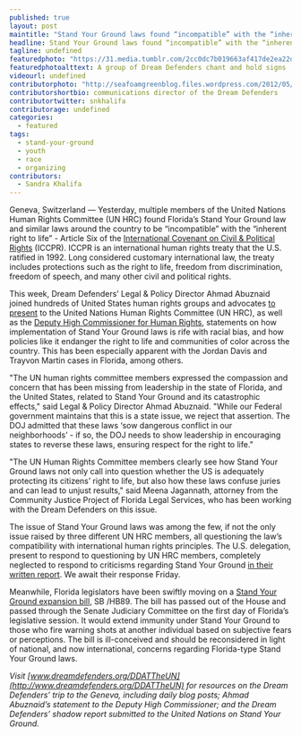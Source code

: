 ```yaml
---
published: true
layout: post
maintitle: "Stand Your Ground laws found “incompatible” with the “inherent right to life” by United Nations Human Rights Committee - {Young}ist"
headline: Stand Your Ground laws found “incompatible” with the “inherent right to life” by United Nations Human Rights Committee
tagline: undefined
featuredphoto: "https://31.media.tumblr.com/2cc0dc7b019663af417de2ea22d0cf68/tumblr_inline_n2fqgyrgtE1rkj9dw.jpg"
featuredphotoalttext: A group of Dream Defenders chant and hold signs
videourl: undefined
contributorphoto: "http://seafoamgreenblog.files.wordpress.com/2012/05/536028_10150701440332016_559997015_9769390_1439996427_n.jpg"
contributorshortbio: communications director of the Dream Defenders
contributortwitter: snkhalifa
contributorage: undefined
categories: 
  - featured
tags: 
  - stand-your-ground
  - youth
  - race
  - organizing
contributors: 
  - Sandra Khalifa
---
```


Geneva, Switzerland — Yesterday, multiple members of the United Nations Human Rights Committee (UN HRC) found Florida’s Stand Your Ground law and similar laws around the country to be “incompatible” with the “inherent right to life” - Article Six of the [International Covenant on Civil & Political Rights](http://www.ohchr.org/en/professionalinterest/pages/ccpr.aspx) (ICCPR). ICCPR is an international human rights treaty that the U.S. ratified in 1992. Long considered customary international law, the treaty includes protections such as the right to life, freedom from discrimination, freedom of speech, and many other civil and political rights. 

This week, Dream Defenders’ Legal & Policy Director Ahmad Abuznaid joined hundreds of United States human rights groups and advocates [to present](http://www.scribd.com/doc/211520886/SYG-Shadow-Report-for-UN-ICCPR) to the United Nations Human Rights Committee (UN HRC), as well as the [Deputy High Commissioner for Human Rights](http://bit.ly/1dUHAsg), statements on how implementation of Stand Your Ground laws is rife with racial bias, and how policies like it endanger the right to life and communities of color across the country. This has been especially apparent with the Jordan Davis and Trayvon Martin cases in Florida, among others.

"The UN human rights committee members expressed the compassion and concern that has been missing from  leadership in the state of Florida, and the United States, related to Stand Your Ground and its catastrophic effects," said Legal & Policy Director Ahmad Abuznaid. "While our Federal government maintains that this is a state issue, we reject that assertion. The DOJ admitted that these laws ‘sow dangerous conflict in our neighborhoods’ - if so, the DOJ needs to show leadership in encouraging states to reverse these laws, ensuring respect for the right to life." 

"The UN Human Rights Committee members clearly see how Stand Your Ground laws not only call into question whether the US is adequately protecting its citizens’ right to life, but also how these laws confuse juries and can lead to unjust results," said Meena Jagannath, attorney from the Community Justice Project of Florida Legal Services, who has been working with the Dream Defenders on this issue.

The issue of Stand Your Ground laws was among the few, if not the only issue raised by three different UN HRC members, all questioning the law’s compatibility with international human rights principles. The U.S. delegation, present to respond to questioning by UN HRC members, completely neglected to respond to criticisms regarding Stand Your Ground [in their written report](http://www.state.gov/j/drl/rls/179781.htm). We await their response Friday.

Meanwhile, Florida legislators have been swiftly moving on a [Stand Your Ground expansion bill](http://www.tallahassee.com/article/20140312/OPINION05/303120003/My-View-Don-t-make-bad-Stand-Your-Ground-law-worse?gcheck=1&nclick_check=1), SB /HB89. The bill has passed out of the House and passed through the Senate Judiciary Committee on the first day of Florida’s legislative session. It would extend immunity under Stand Your Ground to those who fire warning shots at another individual based on subjective fears or perceptions. The bill is ill-conceived and should be reconsidered in light of national, and now international, concerns regarding Florida-type Stand Your Ground laws.

_Visit [www.dreamdefenders.org/DDATTheUN](http://www.dreamdefenders.org/DDATTheUN) for resources on the Dream Defenders’ trip to the Geneva, including daily blog posts; Ahmad Abuznaid’s statement to the Deputy High Commissioner; and the Dream Defenders’ shadow report submitted to the United Nations on Stand Your Ground._

